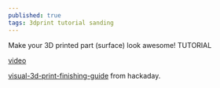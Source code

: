 ```yaml
---
published: true
tags: 3dprint tutorial sanding
---
```

Make your 3D printed part (surface) look awesome! TUTORIAL

[video](https://www.youtube.com/watch?v=0vgynnYzo08)

[visual-3d-print-finishing-guide](https://hackaday.com/2017/11/15/visual-3d-print-finishing-guide/) from hackaday.

